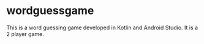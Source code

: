 # wordguessgame
This is a word guessing game developed in Kotlin and Android Studio. It is a 2 player game.
